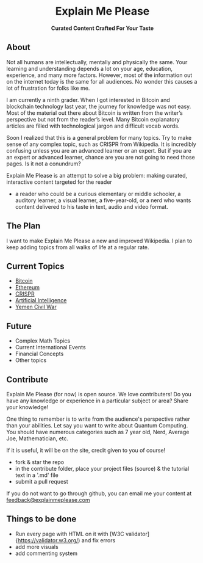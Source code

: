 <p align="center"><h1 align="center">Explain Me Please</h1></p>
<p align="center"><b>Curated Content Crafted For Your Taste</b>

## About

Not all humans are intellectually, mentally and physically the same. Your learning and understanding depends a lot on your age,
education, experience, and many more factors. However, most of the information out on the internet today is the same for all audiences.
No wonder this causes a lot of frustration for folks like me.

I am currently a ninth grader. When I got interested in Bitcoin and blockchain technology last year, the journey for knowledge was not easy.
Most of the material out there about Bitcoin is written from the writer’s perspective but not from the reader’s level.
Many Bitcoin explanatory articles are filled with technological jargon and difficult vocab words.

Soon I realized that this is a general problem for many topics. Try to make sense of any complex topic,
such as CRISPR from Wikipedia. It is incredibly confusing unless you are an advanced learner or an expert.
But if you are an expert or advanced learner, chance are you are not going to need those pages. Is it not a conundrum?

Explain Me Please is an attempt to solve a big problem: making curated, interactive content targeted for the reader
- a reader who could be a curious elementary or middle schooler, a auditory learner, a visual learner, a five-year-old,
or a nerd who wants content delivered to his taste in text, audio and video format.

## The Plan

I want to make Explain Me Please a new and improved Wikipedia. I plan to keep adding topics from all walks of life at a regular
rate. 


## Current Topics

- [Bitcoin](http://explainmeplease.com/resources?q=Bitcoin)
- [Ethereum](http://explainmeplease.com/resources?q=Ethereum)
- [CRISPR](http://explainmeplease.com/resources?q=CRISPR)
- [Artificial Intelligence](http://explainmeplease.com/resources?q=AI)
- [Yemen Civil War](http://explainmeplease.com/resources?q=Yemen)

## Future

- Complex Math Topics
- Current International Events
- Financial Concepts
- Other topics

## Contribute 

Explain Me Please (for now) is open source. We love contributers! Do you have any knowledge or experience in a particular subject or area?
Share your knowledge! 

One thing to remember is to write from the audience's perspective rather than your abilities. Let say you want to write about Quantum Computing.
You should have numerous categories such as 7 year old, Nerd, Average Joe, Mathematician, etc.

If it is useful, it will be on the site, credit given to you of course!

- fork & star the repo
- in the contribute folder, place your project files (source) & the tutorial text in a '.md' file
- submit a pull request

If you do not want to go through github, you can email me your content at feedback@explainmeplease.com

## Things to be done

- Run every page with HTML on it with [W3C validator]{https://validator.w3.org/) and fix errors
- add more visuals
- add commenting system


